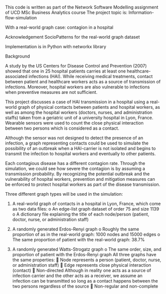 This code is written as part of the Network Software Modelling assignment of UCD MSc Business Analytics course
The project topic is:
Information-flow-simulation

With a real-world graph case: contagion in a hospital

Acknowledgement
SocioPatterns for the real-world graph dataset

Implementation is in Python with networkx library


Background

A study by the US Centers for Disease Control and Prevention (2007) showed that one in 25 hospital patients carries at least one healthcare-associated infections (HAI). 
While receiving medical treatments, contact between patient and healthcare workers acts as a source of transmission of infections. 
Moreover, hospital workers are also vulnerable to infections when preventive measures are not sufficient.

This project discusses a case of HAI transmission in a hospital using a real-world graph of physical contacts between patients and hospital workers, as well as among the hospital workers (doctors, nurses, and administration staffs) taken from a geriatric unit of a university hospital in Lyon, France. 
Wearable sensors were used to count the close physical interaction between two persons which is considered as a contact.

Although the sensor was not designed to detect the presence of an infection, a graph representing contacts could be used to simulate the possibility of an outbreak when a HAI-carrier is not isolated and begins to transmit the infection to hospital workers and eventually to other patients. 

Each contagious disease has a different contagion rate. Through the simulation, we could see how severe the contagion is by assuming a transmission probability. 
By recognizing the potential outbreak and the vulnerability of hospital workers, prevention and mitigation measures can be enforced to protect hospital workers as part of the disease transmission.


Three different graph types will be used in the simulation:
1.	A real-world graph of contacts in a hospital in Lyon, France, which come as two data files:
o	An edge-list graph dataset of order 75 and size 1139
o	A dictionary file explaining the title of each node/person (patient, doctor, nurse, or administration staff)

2.	A randomly generated Erdos-Renyi graph
o	Roughly the same proportion of as in the real-world graph: 1000 nodes and 15000 edges
o	The same proportion of patient with the real-world graph: 38.7%

3.	A randomly generated Watts-Strogatz graph
o	The same order, size, and proportion of patient with the Erdos-Renyi graph
All three graphs have the same properties:
	Node represents a person (patient, doctor, nurse, or administration staff)
	Edge represents close physical interaction (contact)
	Non-directed
Although in reality one acts as a source of infection carrier and the other acts as a receiver, we assume an infection can be transmitted so long as a contact happens between the two persons regardless of the source
	Non-regular and non-complete


